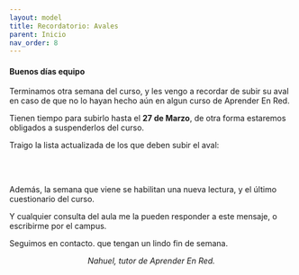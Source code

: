 ```yaml
---
layout: model
title: Recordatorio: Avales
parent: Inicio
nav_order: 8
---
```

<h4><b>Buenos días equipo</b></h4>
<p>Terminamos otra semana del curso, y les vengo a recordar de subir su aval en caso de que no lo hayan hecho aún en algun curso de Aprender En Red.</p>
<p>Tienen tiempo para subirlo hasta el <b>27 de Marzo</b>, de otra forma estaremos obligados a suspenderlos del curso.</p>
<p>Traigo la lista actualizada de los que deben subir el aval:</p>

<br><br>
<p>Además, la semana que viene se habilitan una nueva lectura, y el último cuestionario del curso.</p>
<p>Y cualquier consulta del aula me la pueden responder a este mensaje, o escribirme por el campus.</p>
<p>Seguimos en contacto. que tengan un lindo fin de semana.</p>
<p style="text-align:center;"><i>Nahuel, tutor de Aprender En Red.</i></p>
